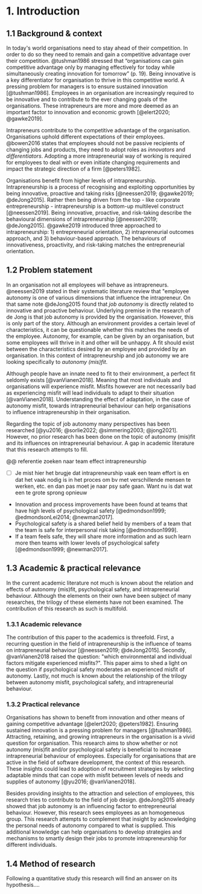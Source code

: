 # 1. Introduction

## 1.1 Background & context

In today's world organisations need to stay ahead of their competition. In order to do so they need to remain and gain a competitive advantage over their competition. @tushman1986 stressed that “organisations can gain competitive advantage only by managing effectively for today while simultaneously creating innovation for tomorrow” (p. 19). Being innovative is a key differentiator for organisation to thrive in this competitive world. A pressing problem for managers is to ensure sustained innovation [@tushman1986]. Employees in an organisation are increasingly required to be innovative and to contribute to the ever changing goals of the organisations. These intrapreneurs are more and more deemed as an important factor to innovation and economic growth [@elert2020; @gawke2019].

Intrapreneurs contribute to the competitive advantage of the organisation. Organisations uphold different expectations of their employees. @bowen2016 states that employees should not be passive recipients of changing jobs and products, they need to adopt roles as _innovators_ and _differentiators_. Adopting a more intrapreneurial way of working is required for employees to deal with or even initiate changing requirements and impact the strategic direction of a firm [@peters1982].

Organisations benefit from higher levels of intrapreneurship. Intrapreneurship is a process of recognising and exploiting opportunities by being innovative, proactive and taking risks [@neessen2019; @gawke2019; @deJong2015]. Rather then being driven from the top - like corporate entrepreneurship - intrapreneurship is a bottom-up multilevel construct [@neessen2019]. Being innovative, proactive, and risk-taking describe the behavioural dimensions of intrapreneurship [@neessen2019; @deJong2015]. @gawke2019 introduced three approached to intrapreneurship: 1) entrepreneurial orientation, 2) intrapreneurial outcomes approach, and 3) behaviour-based approach. The behaviours of innovativeness, proactivity, and risk-taking matches the entrepreneurial orientation.

## 1.2 Problem statement

In an organisation not all employees will behave as intrapreneurs. @neessen2019 stated in their systematic literature review that "employee autonomy is one of various dimensions that influence the intrapreneur. On that same note @deJong2015 found that _job autonomy_ is directly related to innovative and proactive behaviour. Underlying premise in the research of de Jong is that job autonomy is provided by the organisation. However, this is only part of the story. Although an environment provides a certain level of characteristics, it can be questionable whether this matches the needs of the employee. Autonomy, for example, can be given by an organisation, but some employees will thrive in it and other will be unhappy. A fit should exist between the characteristics desired by an employee and provided by an organisation. In this context of intrapreneurship and job autonomy we are looking specifically to _autonomy (mis)fit_.

Although people have an innate need to fit to their environment, a perfect fit seldomly exists [@vanVianen2018]. Meaning that most individuals and organisations will experience misfit. Misfits however are not necessarily bad as experiencing misfit will lead individuals to adapt to their situation [@vanVianen2018]. Understanding the effect of adaptation, in the case of autonomy misfit, towards intrapreneurial behaviour can help organisations to influence intrapreneurship in their organisation.

Regarding the topic of job autonomy many perspectives has been researched [@yu2016; @sorlie2022; @simmering2003; @jong2021]. However, no prior research has been done on the topic of autonomy (mis)fit and its influences on intrapreneurial behaviour. A gap in academic literature that this research attempts to fill.

@@ referentie zoeken naar team effect intrapreneurship

- [ ] Je mist hier het brugje dat intrapreneurship vaak een team effort is en dat het vaak nodig is in het proces om bv met verschillende mensen te werken, etc. en dan pas moet je naar psy safe gaan. Want nu is dat wat een te grote sprong opnieuw

- Innovation and process improvements have been found at teams that have high levels of psychological safety [@edmondson1999; @edmondsonLei2014; @newman2017].
- Psychological safety is a shared belief held by members of a team that the team is safe for interpersonal risk taking [@edmondson1999].
- If a team feels safe, they will share more information and as such learn more then teams with lower levels of psychological safety [@edmondson1999; @newman2017].

## 1.3 Academic & practical relevance

In the current academic literature not much is known about the relation and effects of autonomy (mis)fit, psychological safety, and intrapreneurial behaviour. Although the elements on their own have been subject of many researches, the trilogy of these elements have not been examined. The contribution of this research as such is multifold.

### 1.3.1 Academic relevance

The contribution of this paper to the academics is threefold. First, a recurring question in the field of intrapreneurship is the influence of teams on intrapreneurial behaviour [@neessen2019; @deJong2015]. Secondly, @vanVianen2018 raised the question: "which environmental and individual factors mitigate experienced misfits?". This paper aims to shed a light on the question if psychological safety moderates an experienced misfit of autonomy. Lastly, not much is known about the relationship of the trilogy between autonomy misfit, psychological safety, and intrapreneurial behaviour.

### 1.3.2 Practical relevance

Organisations has shown to benefit from innovation and other means of gaining competitive advantage [@elert2020; @peters1982]. Ensuring sustained innovation is a pressing problem for managers [@tushman1986]. Attracting, retaining, and growing intrapreneurs in the organisation is a vivid question for organisation. This research aims to show whether or not autonomy (mis)fit and/or psychological safety is beneficial to increase intrapreneurial behaviour of employees. Especially for organisations that are active in the field of software development, the context of this research. These insights could lead to adoption of recruitment strategies by selecting adaptable minds that can cope with misfit between levels of needs and supplies of autonomy [@yu2016; @vanVianen2018].

Besides providing insights to the attraction and selection of employees, this research tries to contribute to the field of job design. @deJong2015 already showed that job autonomy is an influencing factor to entrepreneurial behaviour. However, this research sees employees as an homogeneous group. This research attempts to complement that insight by acknowledging the personal needs of autonomy compared to what is supplied. This additional knowledge can help organisations to develop strategies and mechanisms to smartly design their jobs to promote intrapreneurship for different individuals.

## 1.4 Method of research

Following a quantitative study this research will find an answer on its hypothesis....
